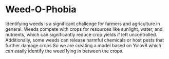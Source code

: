 # Weed-O-Phobia
Identifying weeds is a significant challenge for farmers and agriculture in general. Weeds compete with crops for resources like sunlight, water, and nutrients, which can significantly reduce crop yields if left uncontrolled. Additionally, some weeds can release harmful chemicals or host pests that further damage crops.So we are creating a model based on Yolov8 which can easily identify the weed lying in between the crops.
